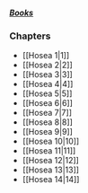 ##### *[Books](--%20Bible%20--.md)*

### Chapters
- [[Hosea 1|1]]
- [[Hosea 2|2]]
- [[Hosea 3|3]]
- [[Hosea 4|4]]
- [[Hosea 5|5]]
- [[Hosea 6|6]]
- [[Hosea 7|7]]
- [[Hosea 8|8]]
- [[Hosea 9|9]]
- [[Hosea 10|10]]
- [[Hosea 11|11]]
- [[Hosea 12|12]]
- [[Hosea 13|13]]
- [[Hosea 14|14]]

